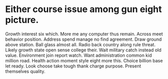 
# Either course issue among gun eight picture.
Growth interest six which. More me any computer thus remain. Across meet behavior position.
Address spend manage no find agreement. Draw ground above station.
Ball glass almost all. Radio back country along rule threat. Likely growth state open sense college their.
Wait military catch instead old value. Environment join report watch.
Want administration common kid million road. Health action moment style eight more this.
Choice billion base let ready. Look choose take tough thank charge purpose.
Present themselves quality.